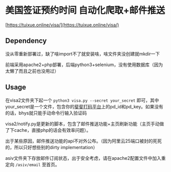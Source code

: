 # 美国签证预约时间 自动化爬取+邮件推送

[https://tuixue.online/visa/](https://tuixue.online/visa/)

## Dependency

没从零重新部署过，缺了啥import不了就安装啥，啥文件夹没创建就mkdir一下

前端采用apache2+php部署，后端python3+selenium，没有使用数据库（因为太懒了而且之前也没用过）

## Usage

在visa2文件夹下起一个 `python3 visa.py --secret your_secret` 即可，其中your\_secret是一个文件，包含你的[斐斐打码平台](http://www.fateadm.com/)上的pd\_id和pd\_key。如果没有的话，bhys就只能手动命令行输入验证码

visa2/notify.py是更新的脚本，包含了邮件推送功能+主页刷新功能（主页手动做了下cache，直接php的话会有效率问题）。

出于某些原因，邮件推送功能的api不对外公布。（因为阿里云25端口被封的死死的，所以只好想些别的dirty implementation）

asiv文件夹下存放邮件订阅状态，出于安全考虑，请在apache2配置文件中加入重定向 `/asiv/email` 至首页。
